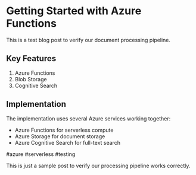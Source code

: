 # Getting Started with Azure Functions

This is a test blog post to verify our document processing pipeline.

## Key Features

1. Azure Functions
2. Blob Storage
3. Cognitive Search

## Implementation

The implementation uses several Azure services working together:

* Azure Functions for serverless compute
* Azure Storage for document storage
* Azure Cognitive Search for full-text search

#azure #serverless #testing

This is just a sample post to verify our processing pipeline works correctly.

